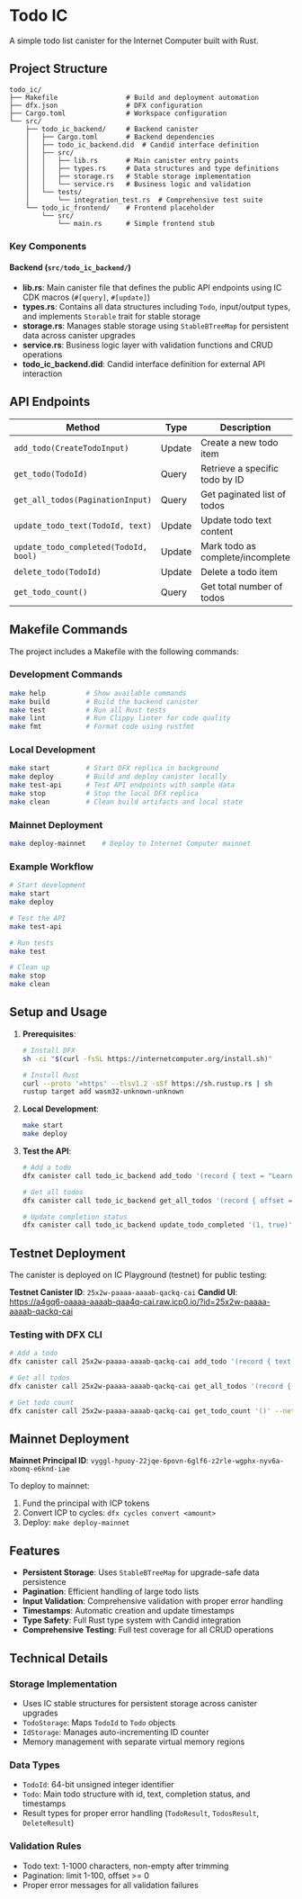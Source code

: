 # Todo IC

A simple todo list canister for the Internet Computer built with Rust.

## Project Structure

```
todo_ic/
├── Makefile                 # Build and deployment automation
├── dfx.json                 # DFX configuration
├── Cargo.toml               # Workspace configuration
└── src/
    ├── todo_ic_backend/     # Backend canister
    │   ├── Cargo.toml       # Backend dependencies
    │   ├── todo_ic_backend.did  # Candid interface definition
    │   ├── src/
    │   │   ├── lib.rs       # Main canister entry points
    │   │   ├── types.rs     # Data structures and type definitions
    │   │   ├── storage.rs   # Stable storage implementation
    │   │   └── service.rs   # Business logic and validation
    │   └── tests/
    │       └── integration_test.rs  # Comprehensive test suite
    └── todo_ic_frontend/    # Frontend placeholder
        └── src/
            └── main.rs      # Simple frontend stub
```

### Key Components

#### Backend (`src/todo_ic_backend/`)

- **lib.rs**: Main canister file that defines the public API endpoints using IC CDK macros (`#[query]`, `#[update]`)
- **types.rs**: Contains all data structures including `Todo`, input/output types, and implements `Storable` trait for stable storage
- **storage.rs**: Manages stable storage using `StableBTreeMap` for persistent data across canister upgrades
- **service.rs**: Business logic layer with validation functions and CRUD operations
- **todo_ic_backend.did**: Candid interface definition for external API interaction

## API Endpoints

| Method | Type | Description |
|--------|------|-------------|
| `add_todo(CreateTodoInput)` | Update | Create a new todo item |
| `get_todo(TodoId)` | Query | Retrieve a specific todo by ID |
| `get_all_todos(PaginationInput)` | Query | Get paginated list of todos |
| `update_todo_text(TodoId, text)` | Update | Update todo text content |
| `update_todo_completed(TodoId, bool)` | Update | Mark todo as complete/incomplete |
| `delete_todo(TodoId)` | Update | Delete a todo item |
| `get_todo_count()` | Query | Get total number of todos |

## Makefile Commands

The project includes a Makefile with the following commands:

### Development Commands

```bash
make help          # Show available commands
make build         # Build the backend canister
make test          # Run all Rust tests
make lint          # Run Clippy linter for code quality
make fmt           # Format code using rustfmt
```

### Local Development

```bash
make start         # Start DFX replica in background
make deploy        # Build and deploy canister locally
make test-api      # Test API endpoints with sample data
make stop          # Stop the local DFX replica
make clean         # Clean build artifacts and local state
```

### Mainnet Deployment

```bash
make deploy-mainnet    # Deploy to Internet Computer mainnet
```

### Example Workflow

```bash
# Start development
make start
make deploy

# Test the API
make test-api

# Run tests
make test

# Clean up
make stop
make clean
```

## Setup and Usage

1. **Prerequisites**:
   ```bash
   # Install DFX
   sh -ci "$(curl -fsSL https://internetcomputer.org/install.sh)"

   # Install Rust
   curl --proto '=https' --tlsv1.2 -sSf https://sh.rustup.rs | sh
   rustup target add wasm32-unknown-unknown
   ```

2. **Local Development**:
   ```bash
   make start
   make deploy
   ```

3. **Test the API**:
   ```bash
   # Add a todo
   dfx canister call todo_ic_backend add_todo '(record { text = "Learn IC development" })'

   # Get all todos
   dfx canister call todo_ic_backend get_all_todos '(record { offset = 0; limit = 10 })'

   # Update completion status
   dfx canister call todo_ic_backend update_todo_completed '(1, true)'
   ```

## Testnet Deployment

The canister is deployed on IC Playground (testnet) for public testing:

**Testnet Canister ID**: `25x2w-paaaa-aaaab-qackq-cai`
**Candid UI**: https://a4gq6-oaaaa-aaaab-qaa4q-cai.raw.icp0.io/?id=25x2w-paaaa-aaaab-qackq-cai

### Testing with DFX CLI

```bash
# Add a todo
dfx canister call 25x2w-paaaa-aaaab-qackq-cai add_todo '(record { text = "Test from CLI" })' --network playground

# Get all todos
dfx canister call 25x2w-paaaa-aaaab-qackq-cai get_all_todos '(record { offset = 0; limit = 10 })' --network playground

# Get todo count
dfx canister call 25x2w-paaaa-aaaab-qackq-cai get_todo_count '()' --network playground
```

## Mainnet Deployment

**Mainnet Principal ID**: `vyggl-hpuoy-22jqe-6povn-6glf6-z2rle-wgphx-nyv6a-xbomq-e6knd-iae`

To deploy to mainnet:
1. Fund the principal with ICP tokens
2. Convert ICP to cycles: `dfx cycles convert <amount>`
3. Deploy: `make deploy-mainnet`

## Features

- **Persistent Storage**: Uses `StableBTreeMap` for upgrade-safe data persistence
- **Pagination**: Efficient handling of large todo lists
- **Input Validation**: Comprehensive validation with proper error handling
- **Timestamps**: Automatic creation and update timestamps
- **Type Safety**: Full Rust type system with Candid integration
- **Comprehensive Testing**: Full test coverage for all CRUD operations

## Technical Details

### Storage Implementation
- Uses IC stable structures for persistent storage across canister upgrades
- `TodoStorage`: Maps `TodoId` to `Todo` objects
- `IdStorage`: Manages auto-incrementing ID counter
- Memory management with separate virtual memory regions

### Data Types
- `TodoId`: 64-bit unsigned integer identifier
- `Todo`: Main todo structure with id, text, completion status, and timestamps
- Result types for proper error handling (`TodoResult`, `TodosResult`, `DeleteResult`)

### Validation Rules
- Todo text: 1-1000 characters, non-empty after trimming
- Pagination: limit 1-100, offset >= 0
- Proper error messages for all validation failures